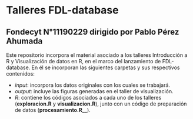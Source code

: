 # Talleres FDL-database

## Fondecyt N°11190229 dirigido por Pablo Pérez Ahumada

Este repositorio incorpora el material asociado a los talleres Introducción a R y Visualización de datos en R, en el marco del lanzamiento de FDL-database. En él se incorporan las siguientes carpetas y sus respectivos contenidos: 

- *input*: incorpora los datos originales con los cuales se trabajará. 
- *output*: incluye las figuras generadas en el taller de visualización. 
- *R*: contiene los códigos asociados a cada uno de los talleres (**__exploracion.R__** y **visualizacion.R**), junto con un código de preparación de datos (**procesamiento.R__**). 
